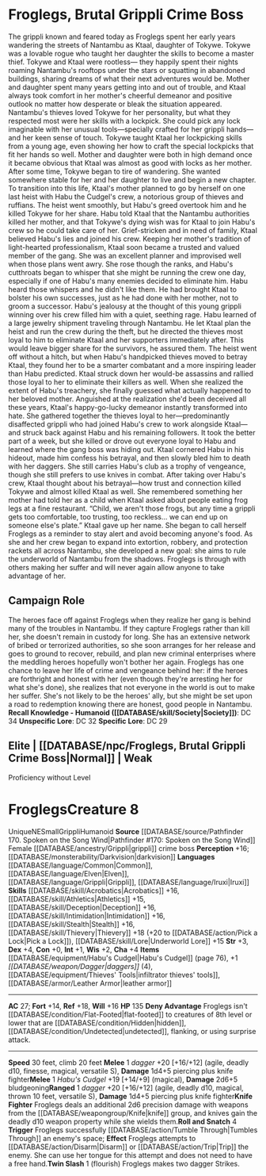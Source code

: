 ﻿---
ac: '43'
alignment: CE
all_resistance: null
burrow_speed: null
charisma: '+6'
climb_speed: null
constitution: '+2'
creature_ability:
- Accelerated Existence
- Outside of Time
- Resolve
- Steady Spellcasting
- Time Siphon
- Unseen Sight
creature_family: null
description: "The man who would take the name Foras grew up millennia ago among worshipers\
  \ of [[DATABASE/deity/Pharasma|Pharasma]] , yet he came to believe that the Outer\
  \ Gods were the keys to claiming personal power. He tricked his people's priests\
  \ into to imparting eldritch truths they would not normally share, then shared them\
  \ with a few fellow secretive scholars of the occult.<br/><br/> Gathering those\
  \ whom Foras could manipulate, he retreated to a new stronghold\u2014a location\
  \ now known as Candlemere. Here, Foras's cult gave up their sight and their souls,\
  \ only to become trapped with him within their own compound when their leader's\
  \ brother tracked them down and imprisoned them. Yet even this hasn't stymied Foras,\
  \ and he continues to this day to work toward his goal of drawing [[DATABASE/deity/Yog-Sothoth|Yog-Sothoth]]\
  \ into the world.<br/><br/><b><u>Recall Knowledge - Humanoid</u> ( [[DATABASE/skill/Society|Society]]\
  \ )</b>: DC 49<br/><b><u>Unspecific Lore</u></b>: DC 47<br/><b><u>Specific Lore</u></b>:\
  \ DC 44"
dexterity: '+4'
element: null
fly_speed: null
fortitude: '+31'
hp: '355'
id: '2191'
immunity: null
intelligence: '+5'
land_speed: '25'
language:
- '[[DATABASE/language/Aklo|Aklo]]'
- '[[DATABASE/language/Hallit|Hallit]]'
level: '19'
max_speed: '25'
name: Foras
perception: '+33'
rarity: Unique
reflex: '+31'
resistance:
- '[[DATABASE/trait/Mental|mental]] 20'
rus_type_level: null
sense:
- unseen sight
size: Medium
skill:
- '[[DATABASE/skill/Acrobatics|Acrobatics]] +33'
- '[[DATABASE/skill/Arcana|Arcana]] +34'
- '[[DATABASE/skill/Deception|Deception]] +37'
- '[[DATABASE/skill/Intimidation|Intimidation]] +35'
- '[[DATABASE/skill/Occultism|Occultism]] +37'
- '[[DATABASE/skill/Religion|Religion]] +33'
- '[[DATABASE/skill/Lore|YogSothoth Lore]] +37'
source: '[[DATABASE/source/Kingmaker Adventure Path|Kingmaker Adventure Path]]'
speed:
- 25 feet
spell:
- '[[DATABASE/spell/Aberrant Whispers|Aberrant Whispers]]'
- '[[DATABASE/spell/Black Tentacles|Black Tentacles]]'
- '[[DATABASE/spell/Chill Touch|Chill Touch]]'
- '[[DATABASE/spell/Color Spray|Color Spray]]'
- '[[DATABASE/spell/Confusion|Confusion]]'
- '[[DATABASE/spell/Crushing Despair|Crushing Despair]]'
- '[[DATABASE/spell/Dancing Lights|Dancing Lights]]'
- '[[DATABASE/spell/Daze|Daze]]'
- '[[DATABASE/spell/Death Knell|Death Knell]]'
- '[[DATABASE/spell/Enthrall|Enthrall]]'
- '[[DATABASE/spell/Feeblemind|Feeblemind]]'
- '[[DATABASE/spell/Fly|Fly]]'
- '[[DATABASE/spell/Hideous Laughter|Hideous Laughter]]'
- '[[DATABASE/spell/Hypercognition|Hypercognition]]'
- '[[DATABASE/spell/Magic Missile|Magic Missile]]'
- '[[DATABASE/spell/Mask of Terror|Mask of Terror]]'
- '[[DATABASE/spell/Maze|Maze]]'
- '[[DATABASE/spell/Mending|Mending]]'
- '[[DATABASE/spell/Overwhelming Presence|Overwhelming Presence]]'
- '[[DATABASE/spell/Prestidigitation|Prestidigitation]]'
- '[[DATABASE/spell/Ray of Enfeeblement|Ray of Enfeeblement]]'
- '[[DATABASE/spell/Read Aura|Read Aura]]'
- '[[DATABASE/spell/Read Omens|ReadOmens]]'
- '[[DATABASE/spell/Scintillating Pattern|Scintillating Pattern]]'
- '[[DATABASE/spell/See Invisibility|See Invisibility]]'
- '[[DATABASE/spell/Slow|Slow]]'
- '[[DATABASE/spell/Spider Sting|Spider Sting]]'
- '[[DATABASE/spell/Spirit Blast|Spirit Blast]]'
- '[[DATABASE/spell/Synesthesia|Synesthesia]]'
- '[[DATABASE/spell/Telepathic Demand|Telepathic Demand]]'
- '[[DATABASE/spell/Telepathy|Telepathy]]'
- '[[DATABASE/spell/Tentacular Limbs|Tentacular Limbs]]'
- '[[DATABASE/spell/Time Stop|Time Stop]]'
- '[[DATABASE/spell/Tongues|Tongues]]'
- '[[DATABASE/spell/Touch of Idiocy|Touch ofIdiocy]]'
- '[[DATABASE/spell/True Seeing|True Seeing]]'
- '[[DATABASE/spell/Uncontrollable Dance|Uncontrollable Dance]]'
- '[[DATABASE/spell/Unfathomable Song|Unfathomable Song]]'
- '[[DATABASE/spell/Unusual Anatomy|Unusual Anatomy]]'
- '[[DATABASE/spell/Vampiric Touch|Vampiric Touch]]'
- '[[DATABASE/spell/Visions of Danger|Visions of Danger]]'
- '[[DATABASE/spell/Warp Mind|Warp Mind]]'
strength: '+0'
strength_req: '0'
strongest_save:
- Will
swim_speed: null
trait:
- '[[DATABASE/trait/Human|Human]]'
- '[[DATABASE/trait/Humanoid|Humanoid]]'
- '[[DATABASE/trait/Unique|Unique]]'
type: Creature
vision: null
weakest_save:
- Fortitude
- Reflex
weakness: null
will: '+35'
wisdom: '+4'

---
# Froglegs, Brutal Grippli Crime Boss

The grippli known and feared today as Froglegs spent her early years wandering the streets of Nantambu as Ktaal, daughter of Tokywe. Tokywe was a lovable rogue who taught her daughter the skills to become a master thief. Tokywe and Ktaal were rootless— they happily spent their nights roaming Nantambu's rooftops under the stars or squatting in abandoned buildings, sharing dreams of what their next adventures would be. Mother and daughter spent many years getting into and out of trouble, and Ktaal always took comfort in her mother's cheerful demeanor and positive outlook no matter how desperate or bleak the situation appeared.
 Nantambu's thieves loved Tokywe for her personality, but what they respected most were her skills with a lockpick. She could pick any lock imaginable with her unusual tools—specially crafted for her grippli hands—and her keen sense of touch. Tokywe taught Ktaal her lockpicking skills from a young age, even showing her how to craft the special lockpicks that fit her hands so well. Mother and daughter were both in high demand once it became obvious that Ktaal was almost as good with locks as her mother.
 After some time, Tokywe began to tire of wandering. She wanted somewhere stable for her and her daughter to live and begin a new chapter. To transition into this life, Ktaal's mother planned to go by herself on one last heist with Habu the Cudgel's crew, a notorious group of thieves and ruffians. The heist went smoothly, but Habu's greed overtook him and he killed Tokywe for her share. Habu told Ktaal that the Nantambu authorities killed her mother, and that Tokywe's dying wish was for Ktaal to join Habu's crew so he could take care of her.
 Grief-stricken and in need of family, Ktaal believed Habu's lies and joined his crew. Keeping her mother's tradition of light-hearted professionalism, Ktaal soon became a trusted and valued member of the gang. She was an excellent planner and improvised well when those plans went awry. She rose though the ranks, and Habu's cutthroats began to whisper that she might be running the crew one day, especially if one of Habu's many enemies decided to eliminate him.
 Habu heard those whispers and he didn't like them. He had brought Ktaal to bolster his own successes, just as he had done with her mother, not to groom a successor. Habu's jealousy at the thought of this young grippli winning over his crew filled him with a quiet, seething rage.
 Habu learned of a large jewelry shipment traveling through Nantambu. He let Ktaal plan the heist and run the crew during the theft, but he directed the thieves most loyal to him to eliminate Ktaal and her supporters immediately after. This would leave bigger share for the survivors, he assured them.
 The heist went off without a hitch, but when Habu's handpicked thieves moved to betray Ktaal, they found her to be a smarter combatant and a more inspiring leader than Habu predicted. Ktaal struck down her would-be assassins and rallied those loyal to her to eliminate their killers as well. When she realized the extent of Habu's treachery, she finally guessed what actually happened to her beloved mother.
 Anguished at the realization she'd been deceived all these years, Ktaal's happy-go-lucky demeanor instantly transformed into hate. She gathered together the thieves loyal to her—predominantly disaffected grippli who had joined Habu's crew to work alongside Ktaal—and struck back against Habu and his remaining followers. It took the better part of a week, but she killed or drove out everyone loyal to Habu and learned where the gang boss was hiding out. Ktaal cornered Habu in his hideout, made him confess his betrayal, and then slowly bled him to death with her daggers. She still carries Habu's club as a trophy of vengeance, though she still prefers to use knives in combat.
 After taking over Habu's crew, Ktaal thought about his betrayal—how trust and connection killed Tokywe and almost killed Ktaal as well. She remembered something her mother had told her as a child when Ktaal asked about people eating frog legs at a fine restaurant.
 “Child, we aren't those frogs, but any time a grippli gets too comfortable, too trusting, too reckless... we can end up on someone else's plate.”
 Ktaal gave up her name. She began to call herself Froglegs as a reminder to stay alert and avoid becoming anyone's food. As she and her crew began to expand into extortion, robbery, and protection rackets all across Nantambu, she developed a new goal: she aims to rule the underworld of Nantambu from the shadows. Froglegs is through with others making her suffer and will never again allow anyone to take advantage of her.

## Campaign Role

The heroes face off against Froglegs when they realize her gang is behind many of the troubles in Nantambu. If they capture Froglegs rather than kill her, she doesn't remain in custody for long. She has an extensive network of bribed or terrorized authorities, so she soon arranges for her release and goes to ground to recover, rebuild, and plan new criminal enterprises where the meddling heroes hopefully won't bother her again.
 Froglegs has one chance to leave her life of crime and vengeance behind her: if the heroes are forthright and honest with her (even though they're arresting her for what she's done), she realizes that not everyone in the world is out to make her suffer. She's not likely to be the heroes' ally, but she might be set upon a road to redemption knowing there are honest, good people in Nantambu.
**Recall Knowledge - Humanoid ([[DATABASE/skill/Society|Society]])**: DC 34
**Unspecific Lore**: DC 32
**Specific Lore**: DC 29

## Elite | [[DATABASE/npc/Froglegs, Brutal Grippli Crime Boss|Normal]] | Weak
Proficiency without Level

# Froglegs<span class="item-type">Creature 8</span>

<span class="trait-unique item-trait">Unique</span><span class="trait-alignment item-trait">NE</span><span class="trait-size item-trait">Small</span><span class="item-trait">Grippli</span><span class="item-trait">Humanoid</span>
**Source** [[DATABASE/source/Pathfinder 170. Spoken on the Song Wind|Pathfinder #170: Spoken on the Song Wind]]
Female [[DATABASE/ancestry/Grippli|grippli]] crime boss 
**Perception** +16; [[DATABASE/monsterability/Darkvision|darkvision]]
**Languages** [[DATABASE/language/Common|Common]], [[DATABASE/language/Elven|Elven]], [[DATABASE/language/Grippli|Grippli]], [[DATABASE/language/Iruxi|Iruxi]]
**Skills** [[DATABASE/skill/Acrobatics|Acrobatics]] +16, [[DATABASE/skill/Athletics|Athletics]] +15, [[DATABASE/skill/Deception|Deception]] +16, [[DATABASE/skill/Intimidation|Intimidation]] +16, [[DATABASE/skill/Stealth|Stealth]] +16, [[DATABASE/skill/Thievery|Thievery]] +18 (+20 to [[DATABASE/action/Pick a Lock|Pick a Lock]]), [[DATABASE/skill/Lore|Underworld Lore]] +15
**Str** +3, **Dex** +4, **Con** +0, **Int** +1, **Wis** +2, **Cha** +4
**Items** [[DATABASE/equipment/Habu's Cudgel|Habu's Cudgel]] (page 76), +1 _[[DATABASE/weapon/Dagger|daggers]]_ (4), [[DATABASE/equipment/Thieves' Tools|infiltrator thieves' tools]], [[DATABASE/armor/Leather Armor|leather armor]]

---
**AC** 27; **Fort** +14, **Ref** +18, **Will** +16
**HP** 135
<span class="in-box-ability">**Deny Advantage** Froglegs isn't [[DATABASE/condition/Flat-Footed|flat-footed]] to creatures of 8th level or lower that are [[DATABASE/condition/Hidden|hidden]], [[DATABASE/condition/Undetected|undetected]], flanking, or using surprise attack.</span>

---
**Speed** 30 feet, climb 20 feet
<span class="in-box-ability">**Melee** <span class="action-icon">1</span> _dagger_ +20 [+16/+12] (agile, deadly d10, finesse, magical, versatile S), **Damage** 1d4+5 piercing plus knife fighter</span><span class="in-box-ability">**Melee** <span class="action-icon">1</span> _Habu's Cudgel_ +19 [+14/+9] (magical), **Damage** 2d6+5 bludgeoning</span><span class="in-box-ability">**Ranged** <span class="action-icon">1</span> _dagger_ +20 [+16/+12] (agile, deadly d10, magical, thrown 10 feet, versatile S), **Damage** 1d4+5 piercing plus knife fighter</span><span class="in-box-ability">**Knife Fighter** Froglegs deals an additional 2d6 precision damage with weapons from the [[DATABASE/weapongroup/Knife|knife]] group, and knives gain the deadly d10 weapon property while she wields them.</span><span class="in-box-ability">**Roll and Snatch** <span class="action-icon">4</span> **Trigger** Froglegs successfully [[DATABASE/action/Tumble Through|Tumbles Through]] an enemy's space; **Effect** Froglegs attempts to [[DATABASE/action/Disarm|Disarm]] or [[DATABASE/action/Trip|Trip]] the enemy. She can use her tongue for this attempt and does not need to have a free hand.</span><span class="in-box-ability">**Twin Slash** <span class="action-icon">1</span> (flourish) Froglegs makes two dagger Strikes.</span>